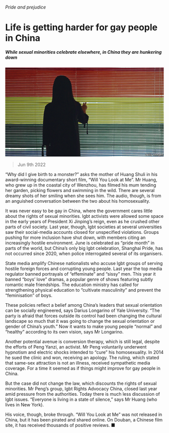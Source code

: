 ###### Pride and prejudice

# Life is getting harder for gay people in China 

##### While sexual minorities celebrate elsewhere, in China they are hunkering down 

![image](images/20220611_CNP001.jpg) 

> Jun 9th 2022 

“Why did I give birth to a monster?” asks the mother of Huang Shuli in his award-winning documentary short film, “Will You Look at Me”. Mr Huang, who grew up in the coastal city of Wenzhou, has filmed his mum tending her garden, picking flowers and swimming in the wild. There are several dreamy shots of her smiling when she sees him. The audio, though, is from an anguished conversation between the two about his homosexuality.

It was never easy to be gay in China, where the government cares little about the rights of sexual minorities. lgbt activists were allowed some space in the early years of President Xi Jinping’s reign, even as he crushed other parts of civil society. Last year, though, lgbt societies at several universities saw their social-media accounts closed for unspecified violations. Groups pushing for more inclusion have shut down, with members citing an increasingly hostile environment. June is celebrated as “pride month” in parts of the world, but China’s only big lgbt celebration, Shanghai Pride, has not occurred since 2020, when police interrogated several of its organisers.

State media amplify Chinese nationalists who accuse lgbt groups of serving hostile foreign forces and corrupting young people. Last year the top media regulator banned portrayals of “effeminate” and “sissy” men. This year it banned “boys’ love” dramas, a popular genre of shows featuring subtly romantic male friendships. The education ministry has called for strengthening physical education to “cultivate masculinity” and prevent the “feminisation” of boys.

These policies reflect a belief among China’s leaders that sexual orientation can be socially engineered, says Darius Longarino of Yale University. “The party is afraid that forces outside its control had been changing the cultural landscape so much that it was going to change the sexual orientation or gender of China’s youth.” Now it wants to make young people “normal” and “healthy” according to its own vision, says Mr Longarino. 

Another potential avenue is conversion therapy, which is still legal, despite the efforts of Peng Yanzi, an activist. Mr Peng voluntarily underwent hypnotism and electric shocks intended to “cure” his homosexuality. In 2014 he sued the clinic and won, receiving an apology. The ruling, which stated that same-sex attraction is not an illness, received sympathetic media coverage. For a time it seemed as if things might improve for gay people in China.

But the case did not change the law, which discounts the rights of sexual minorities. Mr Peng’s group, lgbt Rights Advocacy China, closed last year amid pressure from the authorities. Today there is much less discussion of lgbt issues. “Everyone is living in a state of silence,” says Mr Huang (who lives in New York).

His voice, though, broke through. “Will You Look at Me” was not released in China, but it has been pirated and shared online. On Douban, a Chinese film site, it has received thousands of positive reviews. ■

